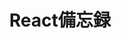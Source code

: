 ---
category: "Framework"
title: "React備忘録"
thumbnail: "framework-thumbnail.jpg"
created_at: "2024-01-01"
updated_at: ""
tag: ["", ""]
related: ["", ""]
summary: ""
question: ""
---